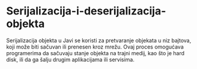 # Serijalizacija-i-deserijalizacija-objekta
Serijalizacija objekta u Javi se koristi za pretvaranje objekata u niz bajtova, koji može biti sačuvan ili prenesen kroz mrežu. Ovaj proces omogućava programerima da sačuvaju stanje objekta na trajni medij, kao što je hard disk, ili da ga šalju drugim aplikacijama ili servisima.
